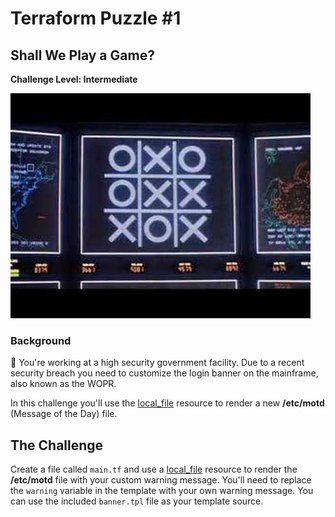 # Terraform Puzzle #1
## Shall We Play a Game?
**Challenge Level: Intermediate**

![How about a nice game of chess?](../images/tic-tac-toe.jpg)

### Background
🚀 You're working at a high security government facility. Due to a recent security breach you need to customize the login banner on the mainframe, also known as the WOPR.

In this challenge you'll use the [local_file](https://www.terraform.io/docs/providers/local/r/file.html) resource to render a new **/etc/motd** (Message of the Day) file.

## The Challenge
Create a file called `main.tf` and use a [local_file](https://www.terraform.io/docs/providers/local/r/file.html) resource to render the **/etc/motd** file with your custom warning message. You'll need to replace the `warning` variable in the template with your own warning message. You can use the included `banner.tpl` file as your template source.